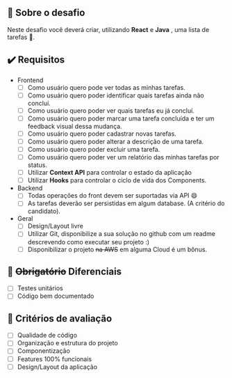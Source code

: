 ## :vertical_traffic_light: Sobre o desafio

Neste desafio você deverá criar, utilizando **React** e **Java** , uma lista de tarefas :scroll:.

## :heavy_check_mark: Requisitos

* Frontend
  * [ ] Como usuário quero pode ver todas as minhas tarefas.
  * [ ] Como usuário quero poder identificar quais tarefas ainda não concluí.
  * [ ] Como usuário quero poder ver quais tarefas eu já concluí.
  * [ ] Como usuário quero poder marcar uma tarefa concluída e ter um feedback visual dessa mudança.
  * [ ] Como usuário quero poder cadastrar novas tarefas.
  * [ ] Como usuário quero poder alterar a descrição de uma tarefa.
  * [ ] Como usuário quero poder excluir uma tarefa.
  * [ ] Como usuário quero poder ver um relatório das minhas tarefas por status.
  * [ ] Utilizar **Context API** para controlar o estado da aplicação
  * [ ] Utilizar **Hooks** para controlar o ciclo de vida dos Components.
  
* Backend
  * [ ] Todas operações do front devem ser suportadas via API :smile:
  * [ ] As tarefas deverão ser persistidas em algum database. (A critério do candidato).

* Geral
  * [ ] Design/Layout livre
  * [ ] Utilizar Git, disponibilize a sua solução no github com um readme descrevendo como executar seu projeto :)
  * [ ] Disponibilizar o projeto ~~na AWS~~ em alguma Cloud é um bônus.

## :star2:  ~~Obrigatório~~ Diferenciais

* [ ] Testes unitários
* [ ] Código bem documentado

## :green_heart: Critérios de avaliação

* [ ] Qualidade de código
* [ ] Organização e estrutura do projeto
* [ ] Componentização
* [ ] Features 100% funcionais
* [ ] Design/Layout da aplicação

